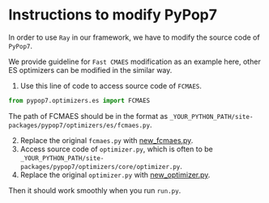 # Instructions to modify PyPop7

In order to use `Ray` in our framework, we have to modify the source code of `PyPop7`.

We provide guideline for `Fast CMAES` modification as an example here, other ES optimizers can be modified in the similar way.


1. Use this line of code to access source code of `FCMAES`.
```python
from pypop7.optimizers.es import FCMAES
```
The path of FCMAES should be in the format as `_YOUR_PYTHON_PATH/site-packages/pypop7/optimizers/es/fcmaes.py`.

2. Replace the original `fcmaes.py` with [new_fcmaes.py](modification_of_pypop7/fcmaes.py).
3. Access source code of `optimizer.py`, which is often to be `_YOUR_PYTHON_PATH/site-packages/pypop7/optimizers/core/optimizer.py`.
4. Replace the original `optimizer.py` with [new_optimizer.py](modification_of_pypop7/optimizer.py).

Then it should work smoothly when you run `run.py`.
